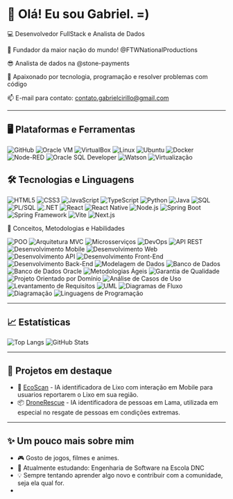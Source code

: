 # 👋 Olá! Eu sou Gabriel. =)

💻 Desenvolvedor FullStack e Analista de Dados

🌆 Fundador da maior nação do mundo! @FTWNationalProductions

😎 Analista de dados na @stone-payments

🚀 Apaixonado por tecnologia, programação e resolver problemas com código  

📫 E-mail para contato: contato.gabrielcirillo@gmail.com

---

## 🖥️ Plataformas e Ferramentas 
![GitHub](https://img.shields.io/badge/GitHub-181717?style=flat&logo=github&logoColor=white) ![Oracle VM](https://img.shields.io/badge/Oracle_VM-F80000?style=flat&logo=oracle&logoColor=white) ![VirtualBox](https://img.shields.io/badge/VirtualBox-183A61?style=flat&logo=virtualbox&logoColor=white) ![Linux](https://img.shields.io/badge/Linux-FCC624?style=flat&logo=linux&logoColor=black) ![Ubuntu](https://img.shields.io/badge/Ubuntu-E95420?style=flat&logo=ubuntu&logoColor=white)
![Docker](https://img.shields.io/badge/Docker-2496ED?style=flat&logo=docker&logoColor=white) ![Node-RED](https://img.shields.io/badge/Node--RED-B92828?style=flat&logo=node-red&logoColor=white) ![Oracle SQL Developer](https://img.shields.io/badge/Oracle_SQL_Developer-F80000?style=flat&logo=oracle&logoColor=white) ![Watson](https://img.shields.io/badge/IBM_Watson-052FAD?style=flat&logo=ibm&logoColor=white) ![Virtualização](https://img.shields.io/badge/Virtualiza%C3%A7%C3%A3o-0062CC?style=flat&logo=vmware&logoColor=white)

## 🛠️ Tecnologias e Linguagens

![HTML5](https://img.shields.io/badge/HTML5-E34F26?style=flat&logo=html5&logoColor=white) ![CSS3](https://img.shields.io/badge/CSS3-1572B6?style=flat&logo=css3&logoColor=white) ![JavaScript](https://img.shields.io/badge/JavaScript-F7DF1E?style=flat&logo=javascript&logoColor=black) ![TypeScript](https://img.shields.io/badge/TypeScript-3178C6?style=flat&logo=typescript&logoColor=white) ![Python](https://img.shields.io/badge/Python-3776AB?style=flat&logo=python&logoColor=white) ![Java](https://img.shields.io/badge/Java-007396?style=flat&logo=java&logoColor=white) ![SQL](https://img.shields.io/badge/SQL-4479A1?style=flat&logo=postgresql&logoColor=white) ![PL/SQL](https://img.shields.io/badge/PL--SQL-F80000?style=flat&logo=oracle&logoColor=white) ![.NET](https://img.shields.io/badge/.NET-512BD4?style=flat&logo=dotnet&logoColor=white) ![React](https://img.shields.io/badge/React-20232A?style=flat&logo=react&logoColor=61DAFB) ![React Native](https://img.shields.io/badge/React_Native-61DAFB?style=flat&logo=react&logoColor=white) ![Node.js](https://img.shields.io/badge/Node.js-339933?style=flat&logo=node.js&logoColor=white) ![Spring Boot](https://img.shields.io/badge/Spring_Boot-6DB33F?style=flat&logo=spring-boot&logoColor=white) ![Spring Framework](https://img.shields.io/badge/Spring_Framework-6DB33F?style=flat&logo=spring&logoColor=white) ![Vite](https://img.shields.io/badge/Vite-646CFF?style=flat&logo=vite&logoColor=white) ![Next.js](https://img.shields.io/badge/Next.js-000000?style=flat&logo=next.js&logoColor=white)

🧠 Conceitos, Metodologias e Habilidades

![POO](https://img.shields.io/badge/POO-Programming_Paradigm-2C3E50?style=flat) ![Arquitetura MVC](https://img.shields.io/badge/MVC_Architecture-00599C?style=flat) ![Microsserviços](https://img.shields.io/badge/Microsservi%C3%A7os-28A745?style=flat) ![DevOps](https://img.shields.io/badge/DevOps-0A0AFF?style=flat&logo=devops&logoColor=white) ![API REST](https://img.shields.io/badge/API_REST-6DB33F?style=flat) ![Desenvolvimento Mobile](https://img.shields.io/badge/Mobile_Dev-3DDC84?style=flat&logo=android&logoColor=white) ![Desenvolvimento Web](https://img.shields.io/badge/Web_Dev-F7DF1E?style=flat&logo=javascript&logoColor=black) ![Desenvolvimento API](https://img.shields.io/badge/API_Dev-007ACC?style=flat) ![Desenvolvimento Front-End](https://img.shields.io/badge/Front--end_Dev-FE7A16?style=flat) ![Desenvolvimento Back-End](https://img.shields.io/badge/Back--end_Dev-563D7C?style=flat) ![Modelagem de Dados](https://img.shields.io/badge/Modelagem_de_Dados-6C3483?style=flat) ![Banco de Dados](https://img.shields.io/badge/Banco_de_Dados-00618A?style=flat) ![Banco de Dados Oracle](https://img.shields.io/badge/Oracle_DB-F80000?style=flat&logo=oracle&logoColor=white) ![Metodologias Ágeis](https://img.shields.io/badge/Metodologias_%C3%81geis-FF6F00?style=flat) ![Garantia de Qualidade](https://img.shields.io/badge/QA_Tests-009688?style=flat) ![Projeto Orientado por Domínio](https://img.shields.io/badge/DDD-Domain--Driven_Design-2E86C1?style=flat) ![Análise de Casos de Uso](https://img.shields.io/badge/Casos_de_Uso-5D6D7E?style=flat) ![Levantamento de Requisitos](https://img.shields.io/badge/Requisitos-34495E?style=flat) ![UML](https://img.shields.io/badge/UML_Modeling-5C2D91?style=flat) ![Diagramas de Fluxo](https://img.shields.io/badge/Diagramas_de_Fluxo-3498DB?style=flat) ![Diagramação](https://img.shields.io/badge/Diagrama%C3%A7%C3%A3o-8E44AD?style=flat) ![Linguagens de Programação](https://img.shields.io/badge/Linguagens_de_Programa%C3%A7%C3%A3o-34495E?style=flat)

---

## 📈 Estatísticas
![Top Langs](https://github-readme-stats.vercel.app/api/top-langs/?username=gabrielmendesoficial&layout=compact&theme=transparent)
![GitHub Stats](https://github-readme-stats.vercel.app/api?username=gabrielmendesoficial&show_icons=true&theme=transparent)

---

## 🌱 Projetos em destaque
- 🔧 [EcoScan](link) - IA identificadora de Lixo com interação em Mobile para usuarios reportarem o Lixo em sua região.
- 📦 [DroneRescue](link) - IA identificadora de pessoas em Lama, utilizada em especial no resgate de pessoas em condições extremas.

---

## ✨ Um pouco mais sobre mim
- 🎮 Gosto de jogos, filmes e animes.
- 📡 Atualmente estudando: Engenharia de Software na Escola DNC
- 💡 Sempre tentando aprender algo novo e contribuir com a comunidade, seja ela qual for.
- 
